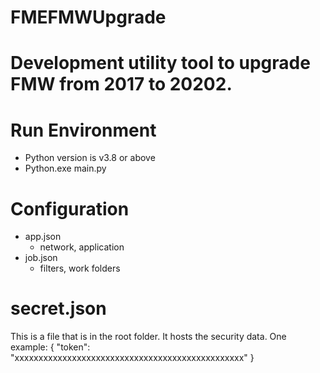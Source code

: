 # FMEFMWUpgrade
# Development utility tool to upgrade FMW from 2017 to 20202.

# Run Environment
- Python version is v3.8 or above
- Python.exe main.py

# Configuration
- app.json
  - network, application
- job.json  
  - filters, work folders 

# secret.json
This is a file that is in the root folder. It hosts the security data. One example:
{
  "token": "xxxxxxxxxxxxxxxxxxxxxxxxxxxxxxxxxxxxxxxxxxxxxxxx"
}
